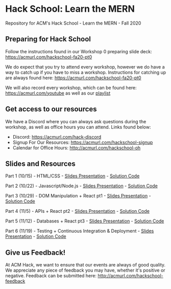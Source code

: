 # Hack School: Learn the MERN
Repository for ACM's Hack School - Learn the MERN - Fall 2020

## Preparing for Hack School
Follow the instructions found in our Workshop 0 preparing slide deck: https://acmurl.com/hackschool-fa20-pt0  
  
We do expect that you try to attend every workshop, however we do have a way to catch up if you have to miss a workshop. Instructions for catching up are always found here: https://acmurl.com/hackschool-fa20-pt0
  
We will also record every workshop, which can be found here: https://acmurl.com/youtube as well as our [playlist](https://www.youtube.com/watch?v=VRifC6mFma4&list=PLpmCTDt8lemWE4CQ7shdIJ0VYXcErWw22)

## Get access to our resources
We have a Discord where you can always ask questions during the workshop, as well as office hours you can attend. Links found below:
  - Discord: https://acmurl.com/hack-discord
  - Signup For Our Resources: https://acmurl.com/hackschool-signup
  - Calendar for Office Hours: http://acmurl.com/hackschool-oh
  
  
## Slides and Resources
Part 1 (10/15) - HTML/CSS - [Slides Presentation](https://acmurl.com/hackschool-fa20-1) - [Solution Code](https://github.com/acmucsd/hackschool-fa20/tree/part-1)

Part 2 (10/22) - Javascript/Node.js - [Slides Presentation](https://acmurl.com/hackschool-fa20-2) - [Solution Code](https://github.com/acmucsd/hackschool-fa20/tree/part-2)

Part 3 (10/29) - DOM Manipulation + React pt1 - [Slides Presentation](https://acmurl.com/hackschool-fa20-3) - [Solution Code](https://github.com/acmucsd/hackschool-fa20/tree/part-3)

Part 4 (11/5) - APIs + React pt2 - [Slides Presentation](https://acmurl.com/hackschool-fa20-4) - [Solution Code](https://github.com/acmucsd/hackschool-fa20/tree/part-4)

Part 5 (11/12) - Databases + React pt3 - [Slides Presentation](https://acmurl.com/hackschool-fa20-5) - [Solution Code](https://github.com/acmucsd/hackschool-fa20/tree/part-5)

Part 6 (11/19) - Testing + Continuous Integration & Deployment - [Slides Presentation](https://acmurl.com/hackschool-fa20-6) - [Solution Code](https://github.com/acmucsd/hackschool-fa20/tree/part-6)

## Give us Feedback! 
At ACM Hack, we want to ensure that our events are always of good quality. We appreciate any piece of feedback you may have, whether it's positive or negative. Feedback can be submitted here: http://acmurl.com/hackschool-feedback
